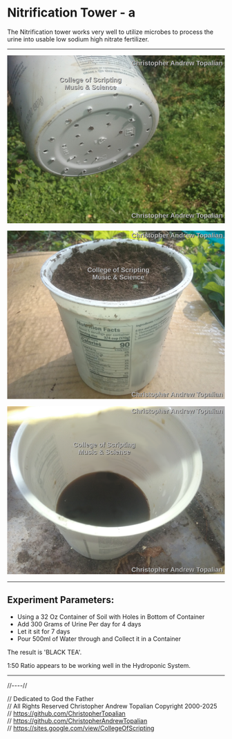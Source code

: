 # Nitrification Tower - a

The Nitrification tower works very well to utilize microbes to process the urine into usable low sodium high nitrate fertilizer.

---

![001](textures/001.png)  

![002](textures/002.png)  

![003](textures/003.png)  

---

## Experiment Parameters:
* Using a 32 Oz Container of Soil with Holes in Bottom of Container
* Add 300 Grams of Urine Per day for 4 days
* Let it sit for 7 days
* Pour 500ml of Water through and Collect it in a Container

The result is 'BLACK TEA'.

1:50 Ratio appears to be working well in the Hydroponic System.

---

//----//

// Dedicated to God the Father  
// All Rights Reserved Christopher Andrew Topalian Copyright 2000-2025  
// https://github.com/ChristopherTopalian  
// https://github.com/ChristopherAndrewTopalian  
// https://sites.google.com/view/CollegeOfScripting  

